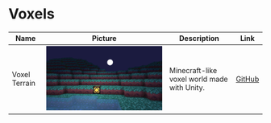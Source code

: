 # Voxels

| Name | Picture | Description | Link |
|------|---------|-------------|------|
| Voxel Terrain | ![Voxel Terrain](https://github.com/Delt06/voxel-terrain/raw/master/Documentation/screenshot.jpg) | Minecraft-like voxel world made with Unity. | [GitHub](https://github.com/Delt06/voxel-terrain) |
